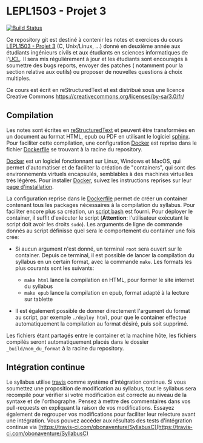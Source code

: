 LEPL1503 - Projet 3
======================

[![Build Status](https://travis-ci.com/obonaventure/SyllabusC.svg?branch=master)](https://travis-ci.com/obonaventure/SyllabusC)


Ce repository git est destiné à contenir les notes et exercices du cours [LEPL1503 - Projet 3](https://uclouvain.be/cours-2021-lepl1503) (C, Unix/Linux, ...) donné en deuxième année aux étudiants ingénieurs civils et aux étudiants en sciences informatiques de l'[UCL](https://www.uclouvain.be). Il sera mis régulièrement à jour et les étudiants sont encouragés à soumettre des bugs reports, envoyer des patches ( notamment pour la section relative aux outils) ou proposer de nouvelles questions à choix multiples.

Ce cours est écrit en reStructuredText et est distribué sous une licence Creative Commons
https://creativecommons.org/licenses/by-sa/3.0/fr/


Compilation
-----------

Les notes sont écrites en [reStructuredText](http://docutils.sourceforge.net/rst.html) et peuvent être transformées en un document au format HTML, epub ou PDF en utilisant le logiciel [sphinx](https://sphinx-doc.org). Pour faciliter cette compilation, une configuration [Docker](https://www.docker.com/) est reprise dans le fichier [Dockerfile](./Dockerfile)
se trouvant à la racine du repository.

[Docker](https://www.docker.com) est un logiciel fonctionnant sur Linux, Windows et MacOS, qui permet d'automatiser et de faciliter la création de "containers",
qui sont des environnements virtuels encapsulés, semblables à des machines virtuelles
très légères. Pour installer [Docker](https://www.docker.com), suivez les instructions
reprises sur leur [page d'installation](https://docs.docker.com/engine/install/).

La configuration reprise dans le [Dockerfile](./Dockerfile) permet de créer un container
contenant tous les packages nécessaires à la compilation du syllabus.
Pour faciliter encore plus sa création, un [script bash](./deploy.sh)
est fourni.
Pour déployer le container, il suffit d'exécuter le script
(**Attention**: l'utilisateur exécutant le script doit avoir les droits ``sudo``).
Les arguments de ligne de commande donnés au script définisse quel sera le comportement
du container une fois crée:

- Si aucun argument n'est donné, un terminal ``root`` sera ouvert sur le container.
Depuis ce terminal, il est possible de lancer la compilation du syllabus en un certain format, avec la commande ``make``.
Les formats les plus courants sont les suivants:
    - ``make html`` lance la compilation en HTML, pour former le site internet du syllabus
    - ``make epub`` lance la compilation en epub, format adapté à la lecture sur tablette


- Il est également possible de donner directement l'argument du format au script,
par exemple ``./deploy html``, pour que le container effectue automatiquement la compilation
au format désiré, puis soit supprimé.

Les fichiers étant partagés entre le container et la machine hôte, les fichiers
compilés seront automatiquement placés dans le dossier `_build/nom_du_format`
à la racine du repository.

Intégration continue
--------------------

Le syllabus utilise [travis](https://travis-ci.com/) comme système d'intégration continue. Si vous soumettez une proposition de modification au syllabus, tout le syllabus sera recompilé pour vérifier si votre modification est correcte au niveau de la syntaxe et de l'orthographe. Pensez à mettre des commentaires dans vos pull-requests en expliquant la raison de vos modifications. Essayez également de regrouper vos modifications pour faciliter leur relecture avant une intégration. Vous pouvez accéder aux résultats des tests d'intégration continue via [https://travis-ci.com/obonaventure/SyllabusC](https://travis-ci.com/obonaventure/SyllabusC)
